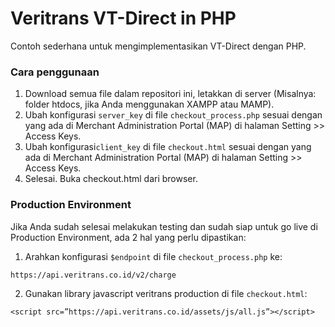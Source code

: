 Veritrans VT-Direct in PHP
===========================

Contoh sederhana untuk mengimplementasikan VT-Direct dengan PHP.

### Cara penggunaan
1. Download semua file dalam repositori ini, letakkan di server (Misalnya: folder htdocs, jika Anda menggunakan XAMPP atau MAMP).
2. Ubah konfigurasi `server_key` di file `checkout_process.php` sesuai dengan yang ada di Merchant Administration Portal (MAP) di halaman Setting >> Access Keys.
3. Ubah konfigurasi`client_key` di file `checkout.html` sesuai dengan yang ada di Merchant Administration Portal (MAP) di halaman Setting >> Access Keys.
4. Selesai. Buka checkout.html dari browser.


### Production Environment
Jika Anda sudah selesai melakukan testing dan sudah siap untuk go live di Production Environment, ada 2 hal yang perlu dipastikan:

1. Arahkan konfigurasi `$endpoint` di file `checkout_process.php` ke: 

  ```
  https://api.veritrans.co.id/v2/charge
  ```

2. Gunakan library javascript veritrans production di file `checkout.html`:

  ```
  <script src=”https://api.veritrans.co.id/assets/js/all.js”></script>
  ```


